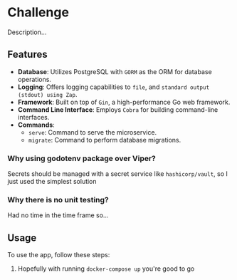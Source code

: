 # Challenge

Description...

## Features

- **Database**: Utilizes PostgreSQL with `GORM` as the ORM for database operations.
- **Logging**: Offers logging capabilities to `file`, and `standard output (stdout) using Zap`.
- **Framework**: Built on top of `Gin`, a high-performance Go web framework.
- **Command Line Interface**: Employs `Cobra` for building command-line interfaces.
- **Commands**:
    - `serve`: Command to serve the microservice.
    - `migrate`: Command to perform database migrations.

### Why using godotenv package over Viper?
Secrets should be managed with a secret service like `hashicorp/vault`,
so I just used the simplest solution

### Why there is no unit testing?
Had no time in the time frame so...

## Usage

To use the app, follow these steps:

1. Hopefully with running `docker-compose up` you're good to go